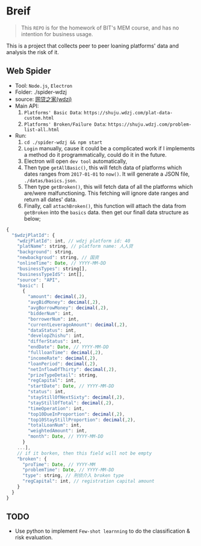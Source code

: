 # Breif

> This `REPO` is for the homework of BIT's MEM course, and has no intention for business usage.

This is a project that collects peer to peer loaning platforms' data and analysis the risk of it.

## Web Spider

* Tool: `Node.js`, `Electron`
* Folder: ./spider-wdzj
* source: [网贷之家(wdzj)](https://shuju.wdzj.com)
* Main API:
  1. `Platforms' Basic Data`: `https://shuju.wdzj.com/plat-data-custom.html`
  2. `Platforms' Broken/Failure Data`: `https://shuju.wdzj.com/problem-list-all.html`
* Run:
  1. `cd ./spider-wdzj && npm start`
  2. `Login` manually, cause it could be a complicated work if I implements a method do it programmatically, could do it in the future.
  3. Electron will open `dev tool` automatically, 
  4. Then type `getAllBasic()`, this will fetch data of platforms which dates ranges from `2017-01-01` to `now()`. It will generate a JSON file, `./datas/basics.json`.
  5. Then type `getBroken()`, this will fetch data of all the platforms which are/were malfunctioning. This fetching will ignore date ranges and return all dates' data.
  6. Finally, call `attachBroken()`, this function will attach the data from `getBroken` into the `basics` data. then get our finall data structure as below;

```javascript
{
  "$wdzjPlatId": {
    "wdzjPlatId": int, // wdzj platform id: 40 
    "platName": string, // platform name: 人人贷
    "background": string,
    "newbackgroud": string, // 国资
    "onlineTime": Date, // YYYY-MM-DD
    "businessTypes": string[],
    "businessTypeIdS": int[],
    "source": "API",
    "basic": [
      {
        "amount": decimal(,2),
        "avgBidMoney": decimal(,2),
        "avgBorrowMoney": decimal(,2),
        "bidderNum": int,
        "borrowerNum": int,
        "currentLeverageAmount": decimal(,2),
        "dataStatus": int,
        "developZhishu": int,
        "differStatus": int,
        "endDate": Date, // YYYY-MM-DD
        "fullloanTime": decimal(,2),
        "incomeRate": decimal(,2),
        "loanPeriod": decimal(,2),
        "netInflowOfThirty": decimal(,2),
        "prizeTypeDetail": string,
        "regCapital": int,
        "startDate": Date, // YYYY-MM-DD
        "status": int,
        "stayStillOfNextSixty": decimal(,2),
        "stayStillOfTotal": decimal(,2),
        "timeOperation": int,
        "top10DueInProportion": decimal(,2),
        "top10StayStillProportion": decimal(,2),
        "totalLoanNum": int,
        "weightedAmount": int,
        "month": Date, // YYYY-MM-DD
      }
    ...],
    // if it borken, then this field will not be empty
    "broken": {
      "proTime": Date, // YYYY-MM
      "problemTime": Date, // YYYY-MM-DD
      "type": string, // 刑侦介入 broken type
      "regCapital": int, // registration capital amount
    }
  }
}
```

## TODO

* Use python to implement `Few-shot learnning` to do the classification & risk evaluation.
